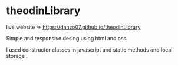 # theodinLibrary

live website => https://danzo07.github.io/theodinLibrary

Simple and responsive desing using html and css 

I used constructor classes in javascript and static methods and local storage .
